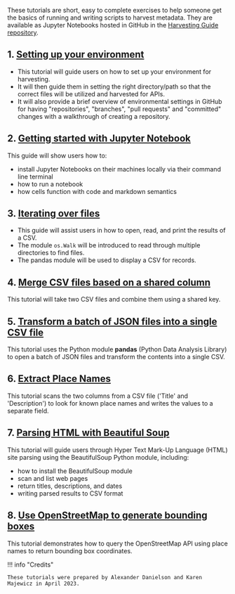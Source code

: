 These tutorials are short, easy to complete exercises to help someone get the basics of running and writing scripts to harvest metadata. They are available as Jupyter Notebooks hosted in GitHub in the [Harvesting Guide repository](https://github.com/geobtaa/harvesting-guide).

## 1. [Setting up your environment](https://github.com/geobtaa/harvesting-guide/tree/main/tutorials/T-01_setting-up-environment)

* This tutorial will guide users on how to set up your environment for harvesting.
* It will then guide them in setting the right directory/path so that the correct files will be utilized and harvested for APIs.
* It will also provide a brief overview of environmental settings in GitHub for having "repositories", "branches", "pull requests" and "committed" changes with a walkthrough of creating a repository.

## 2. [Getting started with Jupyter Notebook](https://github.com/geobtaa/harvesting-guide/tree/main/tutorials/T-02_getting-started-jupyter)

This guide will show users how to:

* install Jupyter Notebooks on their machines locally via their command line terminal
* how to run a notebook
* how cells function with code and markdown semantics

## 3. [Iterating over files](https://github.com/geobtaa/harvesting-guide/tree/main/tutorials/T-03_iterating-files)

* This guide will assist users in how to open, read, and print the results of a CSV.
* The module `os.Walk` will be introduced to read through multiple directories to find files.
* The pandas module will be used to display a CSV for records.

## 4. [Merge CSV files based on a shared column](https://github.com/geobtaa/harvesting-guide/tree/main/tutorials/T-04_merge-csv-files)

This tutorial will take two CSV files and combine them using a shared key.

## 5. [Transform a batch of JSON files into a single CSV file](https://github.com/geobtaa/harvesting-guide/tree/main/tutorials/T-05_json-to-csv)

This tutorial uses the Python module **pandas** (Python Data Analysis Library) to open a batch of JSON files and transform the contents into a single CSV.

## 6. [Extract Place Names](https://github.com/geobtaa/harvesting-guide/tree/main/tutorials/T-06_extract-place-names)

This tutorial scans the two columns from a CSV file ('Title' and 'Description') to look for known place names and writes the values to a separate field.


## 7. [Parsing HTML with Beautiful Soup](https://github.com/geobtaa/harvesting-guide/tree/main/tutorials/T-07_parsing-html-beautiful-soup)

This tutorial will guide users through Hyper Text Mark-Up Language (HTML) site parsing using the BeautifulSoup Python module, including:

* how to install the BeautifulSoup module
* scan and list web pages
* return titles, descriptions, and dates
* writing parsed results to CSV format

## 8. [Use OpenStreetMap to generate bounding boxes](https://github.com/geobtaa/harvesting-guide/tree/main/tutorials/T-08_bboxes-from-osm)

This tutorial demonstrates how to query the OpenStreetMap API using place names to return bounding box coordinates.

!!! info "Credits"

	These tutorials were prepared by Alexander Danielson and Karen Majewicz in April 2023.

